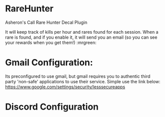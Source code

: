 # RareHunter
Asheron's Call Rare Hunter Decal Plugin

It will keep track of kills per hour and rares found for each session.
When a rare is found, and if you enable it, it will send you an email (so you can see your rewards when you get them!) :mrgreen:

# Gmail Configuration:
Its preconfigured to use gmail, but gmail requires you to authentic third party 'non-safe' applications to use their service.
Simple use the link below:
https://www.google.com/settings/security/lesssecureapps

# Discord Configuration
